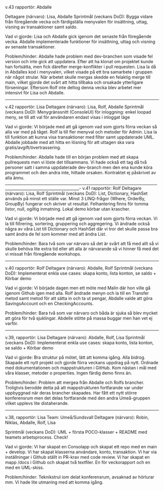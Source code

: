 v.43 rapportör: Abdalle

Deltagare (närvaro): Lisa, Abdalle
Sprintmål (veckans DoD): Bygga vidare från föregående vecka och färdigställa menyvalen för insättning, uttag, visning av transaktioner samt saldo.

Vad vi gjorde:
Lisa och Abdalle gick igenom det senaste från föregående vecka. Abdalle implementerade funktioner för insättning, uttag och visning av senaste transaktioner.

Problem/hinder:
Abdalle hade problem med dev-branchen som visade fel version och inte gick att uppdatera. Efter att ha klonat om projektet kunde han fortsätta, men fick därefter merge-konflikter i pull requesten.
Lisa la då in Abdalles kod i menyvalen, vilket visade på ett bra samarbete i gruppen när något strular.
När arbetet skulle mergas skedde en felaktig merge till main, vilket gjorde det svårt att hitta tillbaka och orsakade ytterligare förseningar. Eftersom Rolf inte deltog denna vecka blev arbetet mer intensivt för Lisa och Abdalle.


___________________________________________________________________________________________________________________________

v.42 rapportör: Lisa
Deltagare (närvaro): Lisa, Rolf, Abdalle
Sprintmål (veckans DoD): Menygränssnitt (ConsoleUI) för inloggning: enkel loopad meny, se till att val för användaren endast visas i inloggat läge

Vad vi gjorde: Vi började med att gå igenom vad som gjorts förra veckan så alla var med på tåget. Rolf la till fler menyval och metoder för Admin. Lisa la till funktion att kunna visa transaktioner med filter samt uppdaterade UML. Abdalle jobbade med att hitta en lösning för att uttagen ska vara gratis/avgift/övertrassering. 

Problem/hinder: Abdalle hade till en början problem med att skapa pullrequests men vi löste det tillsammans. Vi hade också ett tag då två personer satt i samma uppdaterade dev-branch men den ena kunde köra programmet och den andra inte, hittade orsaken.
Kontraktet ej påskrivet av alla ännu. 
____________________________________________________________________________________________________________________-
v.41 rapportör: Rolf
Deltagare (närvaro): Lisa, Rolf
Sprintmål (veckans DoD): List, Dictionary, HashSet används på minst ett ställe var. Minst 3 LINQ-frågor (Where, OrderBy, GroupBy) fungerar och skriver ut resultat. Felhantering finns för tomma listor, null, ogiltig inmatning. Lokal demo körbar utan krascher.

Vad vi gjorde: Vi började med att gå igenom vad som gjorts förra veckan. Vi la till filtrering, sortering, gruppering och aggregering. Vi ändrade också några av våra List till Dictionary och HashSet där vi tror det skulle passa bra samt ändra de fel som kommer med att ändra List.

Problem/hinder: Bara två som var närvaro så det är svårt att få med allt så vi skulle behöva lite extra tid eller att alla är närvarande så vi hinner få med det vi missat från föregående workshops.
________________________________________________________________________________

v.40 rapportör: Rolf
Deltagare (närvaro): Abdalle, Rolf
Sprintmål (veckans DoD): Implementerat enkla use cases: skapa konto, lista konton, se saldo + Körbar demo 

Vad vi gjorde: Vi började dagen men ett möte med Malin där hon ville gå igenom Github igen med alla. Rolf ändrade menyn och la till en Transfer metod samt metod för att sätta in och ta ut pengar, Abdalle valde att göra SavingsAccount och en CheckingAccounts.

Problem/hinder: Bara två som var närvaro och båda är sjuka så blev mycket att göra för två sjuklingar. Abdelle stötte på massa buggar men han vet ej varför.
________________________________________________________________________________

v.39, rapportör: Lisa
Deltagare (närvaro): Abdalle, Rolf, Lisa 
Sprintmål (veckans DoD): Implementerat enkla use cases: skapa konto, lista konton, se saldo + Körbar demo

Vad vi gjorde: Bra struktur på mötet, lätt att komma igång. Alla bidrog. 
Skapade ett nytt projekt och gjorde förra veckans uppdrag på nytt. Ordnade med dokumentationen och mappstrukturen i GitHub. Kom nästan i mål med våra klasser, metoder o properties. Ingen färdig demo finns än. 

Problem/hinder: Problem att mergea från Abdalle och Rolfs brancher. Troligtvis berodde detta på att mappstrukturen fortfarande var under uppbyggnad när deras brancher skapades. Har fått ett nytt större konferensrum men det delas fortfarande med den andra Umeå-gruppen vilket upplevs lite distaherande. 

________________________________________________________________________________

v.38, rapportör: Lisa 
Team: Umeå/Sundsvall
Deltagare (närvaro): Robin, Niklas, Abdalle, Rolf, Lisa

Sprintmål (veckans DoD): UML + första POCO-klasser + README med teamets arbetsprocess. Check!

Vad vi gjorde: Vi har skapat en Consolapp och skapat ett repo med en main + develop. Vi har skapat klasserna användare, konto, transaktion. Vi har via inställningar i Github ställt in PR-krav med code review. Vi har skapat en mapp /docs i Github och skapat två textfiler. En för veckorapport och en med en UML-skiss.

Problem/hinder: Teknikstrul iom delat konferensrum, avsaknad av hörlurar mm. Vi hade lite utmaning med att komma igång.
